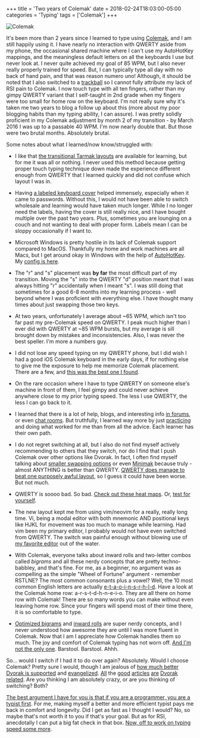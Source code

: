 +++
title = 'Two years of Colemak'
date = 2018-02-24T18:03:00-05:00
categories = 'Typing'
tags = ['Colemak']
+++

![Colemak](https://upload.wikimedia.org/wikipedia/commons/thumb/8/84/KB_US-Colemak.svg/800px-KB_US-Colemak.svg.png)

It's been more than 2 years since I learned to type using [Colemak](https://colemak.com/), and I am still happily using it. I have nearly no interaction with QWERTY aside from my phone, the occasional shared machine where I can't use my AutoHotKey mappings, and the meaningless default letters on all the keyboards I use but never look at. I never quite achieved my goal of 85 WPM, but I also never really properly trained for speed. But, I can typically type all day with no back of hand pain, and that was reason numero uno! Although, it should be noted that I also switched to a [trackball](https://www.amazon.com/Logitech-910-001799-Wireless-Trackball-M570/dp/B0043T7FXE/ref=sr_1_3?s=pc&ie=UTF8&qid=1519510748&sr=1-3&keywords=trackball) so I cannot fully attribute my lack of RSI pain to Colemak. I now touch type with all ten fingers, rather than my gimpy QWERTY variant that I self-taught in 2nd grade when my fingers were too small for home row on the keyboard. I'm not really sure why it's taken me two years to blog a follow up about this (more about my poor blogging habits than my typing ability, I can assure). I was pretty solidly proficient in my Colemak adjustment by month 2 of my transition - by March 2016 I was up to a passable 40 WPM. I'm now nearly double that. But those were two brutal months. Absolutely brutal.

Some notes about what I learned/now know/struggled with:

- I like that [the transitional Tarmak layouts](https://forum.colemak.com/topic/1858-learn-colemak-in-steps-with-the-tarmak-layouts/https://forum.colemak.com/topic/1858-learn-colemak-in-steps-with-the-tarmak-layouts/) are available for learning, but for me it was all or nothing. I never used this method because getting proper touch typing technique down made the experience different enough from QWERTY that I learned quickly and did not confuse which layout I was in.

- Having [a labeled keyboard cover](http://kbcovers.com/colemak-keyboard-cover/) helped immensely, especially when it came to passwords. Without this, I would not have been able to switch wholesale and learning would have taken much longer. While I no longer need the labels, having the cover is still really nice, and I have bought multiple over the past two years. Plus, sometimes you are lounging on a couch and not wanting to deal with proper form. Labels mean I can be sloppy occasionally if I want to.

- Microsoft Windows is pretty hostile in its lack of Colemak support compared to MacOS. Thankfully my home and work machines are all Macs, but I get around okay in Windows with the help of [AutoHotKey](https://colemak.com/AutoHotKey). My [config is here](https://github.com/mattmc3/keyboard-tools).

- The "r" and "s" placement was **by far** the most difficult part of my transition. Moving the "s" into the QWERTY "d" position meant that I was always hitting "r" accidentally when I meant "s". I was still doing that sometimes for a good 6-8 months into my learning process - well beyond where I was proficient with everything else. I have thought many times about just swapping those two keys.

- At two years, unfortunately I average about ~65 WPM, which isn't too far past my pre-Colemak speed on QWERTY. I peak much higher than I ever did with QWERTY at ~85 WPM bursts, but my average is sill brought down by mistakes and inconsistencies. Also, I was never the best speller. I'm more a numbers guy.

- I did not lose any speed typing on my QWERTY phone, but I did wish I had a good iOS Colemak keyboard in the early days, if for nothing else to give me the exposure to help me memorize Colemak placement. There are a few, and [this was the best one I found](https://itunes.apple.com/us/app/tempest-keyboard/id920849876?mt=8).

- On the rare occasion where I have to type QWERTY on someone else's machine in front of them, I feel gimpy and could never achieve anywhere close to my prior typing speed. The less I use QWERTY, the less I can go back to it.

- I learned that there is a lot of help, blogs, and interesting info [in forums](https://www.reddit.com/r/Colemak/), or even [chat rooms](https://discordapp.com/invite/sMNhBUP). But truthfully, I learned way more by just [practicing](https://thetypingcat.com/typing-courses/basic/lesson-1) and doing what worked for me than from all the advice. Each learner has their own path.

- I do not regret switching at all, but I also do not find myself actively recommending to others that they switch, nor do I find that I push Colemak over other options like Dvorak. In fact, I often find myself talking about [smaller swapping options](http://mkweb.bcgsc.ca/carpalx/?partial_optimization) or even [Minimak](http://www.minimak.org/) because truly - almost ANYTHING is better than QWERTY. [QWERTY does manage to beat one purposely awful layout](http://mkweb.bcgsc.ca/carpalx/?worst_layout), so I guess it could have been worse. But not much.

- QWERTY is soooo bad. So bad. [Check out these heat maps](https://blogs.msdn.microsoft.com/ashleyf/2013/03/30/colemak/). Or, [test for yourself](http://patorjk.com/keyboard-layout-analyzer/#/main).

- The new layout kept me from using vim/neovim for a really, really long time. Vi, being a modal editor with both mnemonic AND positional keys like HJKL for movement was too much to manage while learning. Had vim been my primary editor, I probably would not have even switched from QWERTY. The switch was painful enough without blowing use of [my favorite editor](https://www.sublimetext.com/) out of the water.

- With Colemak, everyone talks about inward rolls and two-letter combos called _bigrams_ and all these nerdy concepts that are pretty techno-babbley, and that's fine. For me, as a beginner, no argument was as compelling as the simple "Wheel of Fortune" argument - remember RSTLNE? The most common consonants plus a vowel? Well, the 10 most common English letters are actually [e-t-a-o-i-n-s-r-h-l-d](http://letterfrequency.org/). Have a look at the Colemak home row: a-r-s-t-d-h-n-e-i-o. They are all there on home row with Colemak! There are so many words you can make without even leaving home row. Since your fingers will spend most of their time there, it is so comfortable to type.

- [Optimized bigrams](https://geekhack.org/index.php?topic=67604.0) and [inward rolls](https://forum.colemak.com/topic/1645-rolls-vs-hand-alternation/) are super nerdy concepts, and I never understood how awesome they are until I was more fluent in Colemak. Now that I am I appreciate how Colemak handles them so much. The joy and comfort of Colemak typing has not worn off. [And I'm not the only one](https://www.reddit.com/r/Colemak/comments/5957yz/barstool_is_a_really_fun_word_to_type_in_colemak/). Barstool. Barstool. Ahhh.

So... would I switch if I had it to do over again? Absolutely. Would I choose Colemak? Pretty sure I would, though I am jealous of [how much better Dvorak is supported](https://superuser.com/questions/548441/how-do-i-get-dvorak-keyboard-layout-on-windows) and [evangelized](http://www.dvzine.org/). [All](https://arstechnica.com/gadgets/2014/03/my-quest-to-learn-the-dvorak-keyboard-layout-part-1/) the [good](https://arstechnica.com/gadgets/2014/04/readers-react-to-my-quest-to-learn-the-dvorak-keyboard-layout/) [articles](https://arstechnica.com/gadgets/2014/04/my-quest-to-learn-the-dvorak-keyboard-layout-the-grand-finale/) [are](https://arstechnica.com/gadgets/2014/05/storing-two-keyboard-layouts-in-your-brain-at-once-its-possible/) [Dvorak](http://infohost.nmt.edu/~shipman/ergo/parkinson.html) [related](http://www.dvzine.org/). Are you thinking I am absolutely crazy, or are you thinking of switching? Both?

[The best argument I have for you is that if you are a programmer, you are a typist first](https://blog.codinghorror.com/we-are-typists-first-programmers-second/). For me, making myself a better and more efficient typist pays me back in comfort and longevity. Did I get as fast as I thought I would? No, so maybe that's not worth it to you if that's your goal. But as for RSI, anecdotally I can put a big fat check in that box. [Now, off to work on typing speed some more](http://zty.pe/).
